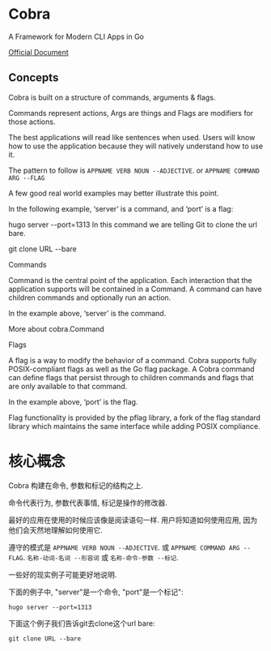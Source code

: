 
# Cobra

A Framework for Modern CLI Apps in Go

[Official Document](https://cobra.dev)

## Concepts



Cobra is built on a structure of commands, arguments & flags.

Commands represent actions, Args are things and Flags are modifiers for those actions.

The best applications will read like sentences when used. Users will know how to use the application because they will natively understand how to use it.

The pattern to follow is `APPNAME VERB NOUN --ADJECTIVE`. or `APPNAME COMMAND ARG --FLAG`

A few good real world examples may better illustrate this point.

In the following example, ‘server’ is a command, and ‘port’ is a flag:

hugo server --port=1313
In this command we are telling Git to clone the url bare.

git clone URL --bare

Commands

Command is the central point of the application. Each interaction that the application supports will be contained in a Command. A command can have children commands and optionally run an action.

In the example above, ‘server’ is the command.

More about cobra.Command

Flags

A flag is a way to modify the behavior of a command. Cobra supports fully POSIX-compliant flags as well as the Go flag package. A Cobra command can define flags that persist through to children commands and flags that are only available to that command.

In the example above, ‘port’ is the flag.

Flag functionality is provided by the pflag library, a fork of the flag standard library which maintains the same interface while adding POSIX compliance.

# 核心概念

Cobra 构建在命令, 参数和标记的结构之上.

命令代表行为, 参数代表事情, 标记是操作的修改器.


最好的应用在使用的时候应该像是阅读语句一样. 用户将知道如何使用应用, 因为他们会天然地理解如何使用它.

遵守的模式是 `APPNAME VERB NOUN --ADJECTIVE`. 或 `APPNAME COMMAND ARG --FLAG`. `名称-动词-名词 --形容词` 或 `名称-命令-参数 --标记`. 

一些好的现实例子可能更好地说明.

下面的例子中, "server"是一个命令, "port"是一个标记":

`hugo server --port=1313`

下面这个例子我们告诉git去clone这个url bare:

`git clone URL --bare`


